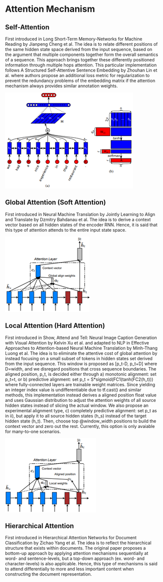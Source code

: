 # Attention Mechanism

## Self-Attention

First introduced in Long Short-Term Memory-Networks for Machine Reading by Jianpeng Cheng et al. The idea is to relate different positions of the same hidden state space derived from the input sequence, based on the argument that multiple components together form the overall semantics of a sequence. This approach brings together these differently positioned information through multiple hops attention. This particular implementation follows A Structured Self-Attentive Sentence Embedding by Zhouhan Lin et al. where authors propose an additional loss metric for regularization to prevent the redundancy problems of the embedding matrix if the attention mechanism always provides similar annotation weights.

![Self-Attention](./imgs/self_attention.png)

## Global Attention (Soft Attention)

First introduced in Neural Machine Translation by Jointly Learning to Align and Translate by Dzmitry Bahdanau et al. The idea is to derive a context vector based on all hidden states of the encoder RNN. Hence, it is said that this type of attention attends to the entire input state space.

![Global Attention](./imgs/global_attention.png)

## Local Attention (Hard Attention)

First introduced in Show, Attend and Tell: Neural Image Caption Generation with Visual Attention by Kelvin Xu et al. and adapted to NLP in Effective Approaches to Attention-based Neural Machine Translation by Minh-Thang Luong et al. The idea is to eliminate the attentive cost of global attention by instead focusing on a small subset of tokens in hidden states set derived from the input sequence. This window is proposed as [p_t-D, p_t+D] where D=width, and we disregard positions that cross sequence boundaries. The aligned position, p_t, is decided either through a) monotonic alignment: set p_t=t, or b) predictive alignment: set p_t = S*sigmoid(FC1(tanh(FC2(h_t))) where fully-connected layers are trainable weight matrices. Since yielding an integer index value is undifferentiable due to tf.cast() and similar methods, this implementation instead derives a aligned position float value and uses Gaussian distribution to adjust the attention weights of all source hidden states instead of slicing the actual window. We also propose an experimental alignment type, c) completely predictive alignment: set p_t as in ii), but apply it to all source hidden states (h_s) instead of the target hidden state (h_t). Then, choose top @window_width positions to build the context vector and zero out the rest. Currently, this option is only avaiable for many-to-one scenarios.

![Local Attention](./imgs/local_attention.png)

## Hierarchical Attention

First introduced in Hierarchical Attention Networks for Document Classification by Zichao Yang et al. The idea is to reflect the hierarchical structure that exists within documents. The original paper proposes a bottom-up approach by applying attention mechanisms sequentially at word- and sentence-levels, but a top-down approach (ex. word- and character-levels) is also applicable. Hence, this type of mechanisms is said to attend differentially to more and less important content when constructing the document representation.
